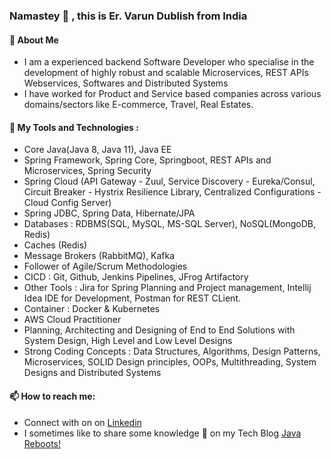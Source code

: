 ###  Namastey 🙏  , this is Er. Varun Dublish from India

#### 🌱  About Me
- I am a experienced backend Software Developer who specialise in the development of highly robust and scalable Microservices, REST APIs Webservices, Softwares and Distributed Systems
- I have worked for Product and Service based companies across various domains/sectors like E-commerce, Travel, Real Estates.

#### 🔭  My Tools and Technologies :
- Core Java(Java 8, Java 11), Java EE
- Spring Framework, Spring Core, Springboot, REST APIs and Microservices, Spring Security
- Spring Cloud (API Gateway - Zuul, Service Discovery - Eureka/Consul, Circuit Breaker - Hystrix Resilience Library, Centralized Configurations - Cloud Config Server)
- Spring JDBC, Spring Data, Hibernate/JPA
- Databases : RDBMS(SQL, MySQL, MS-SQL Server),  NoSQL(MongoDB, Redis)
- Caches (Redis)
- Message Brokers (RabbitMQ), Kafka
- Follower of Agile/Scrum Methodologies
- CICD : Git, Github, Jenkins Pipelines, JFrog Artifactory
- Other Tools : Jira for Spring Planning and Project management, Intellij Idea IDE for Development, Postman for REST CLient.
- Container : Docker & Kubernetes
- AWS Cloud Practitioner
- Planning, Architecting and Designing of End to End Solutions with System Design, High Level and Low Level Designs
- Strong Coding Concepts : Data Structures, Algorithms, Design Patterns, Microservices, SOLID Design principles, OOPs, Multithreading, System Designs and Distributed Systems

#### 📫  How to reach me: 

- Connect with on on [Linkedin](https://www.linkedin.com/in/varundublish/)
- I sometimes like to share some knowledge 🤔 on my Tech Blog [Java Reboots!](https://javareboots.code.blog)


<!--
**vardubs/vardubs** is a ✨ _special_ ✨ repository because its `README.md` (this file) appears on your GitHub profile.

Here are some ideas to get you started:

- 🔭 I’m currently working on ...
- 🌱 I’m currently learning ...
- 👯 I’m looking to collaborate on ...
- 🤔 I’m looking for help with ...
- 💬 Ask me about ...
- 📫 How to reach me: ...
- 😄 Pronouns: ...
- ⚡ Fun fact: ...
-->
